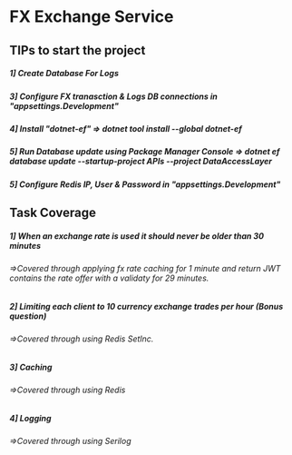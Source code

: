 # FX Exchange Service

## TIPs to start the project
##### 1] Create Database For Logs
##### 3] Configure FX tranasction & Logs DB connections in "appsettings.Development"
##### 4] Install "dotnet-ef" => dotnet tool install --global dotnet-ef
##### 5] Run Database update using Package Manager Console  => dotnet ef database update --startup-project APIs --project DataAccessLayer
##### 5] Configure Redis IP, User & Password in "appsettings.Development"

## Task Coverage
##### 1] When an exchange rate is used it should never be older than 30 minutes 
###### =>Covered through applying fx rate caching for 1 minute and return JWT contains the rate offer with a validaty for 29 minutes. 
##### 2] Limiting each client to 10 currency exchange trades per hour (Bonus question)
###### =>Covered through using Redis SetInc.
##### 3] Caching
###### =>Covered through using Redis
##### 4] Logging
###### =>Covered through using Serilog

